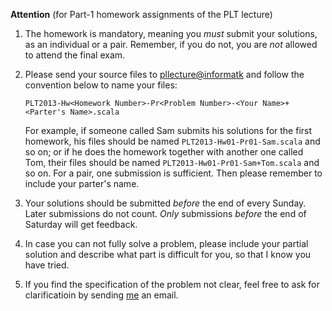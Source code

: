 **Attention** (for Part-1 homework assignments of the PLT lecture)

1. The homework is mandatory, meaning you _must_ submit your solutions, as an
   individual or a pair.  Remember, if you do not, you are _not_ allowed to
   attend the final exam.

2. Please send your source files to
   <a href="mailto:pllecture@informatik.uni-marburg.de">pllecture@informatk</a>
   and follow the convention below to name your files:

    ```
    PLT2013-Hw<Homework Number>-Pr<Problem Number>-<Your Name>+<Parter's Name>.scala
    ```

    For example, if someone called Sam submits his solutions for the first
    homework, his files should be named `PLT2013-Hw01-Pr01-Sam.scala` and so
    on; or if he does the homework together with another one called Tom, their
    files should be named `PLT2013-Hw01-Pr01-Sam+Tom.scala` and so on.  For a
    pair, one submission is sufficient.  Then please remember to include your
    parter's name.

3. Your solutions should be submitted _before_ the end of every Sunday.  Later
   submissions do not count.  _Only_ submissions _before_ the end of Saturday
   will get feedback. 

4. In case you can not fully solve a problem, please include your partial
   solution and describe what part is difficult for you, so that I know you
   have tried.

5. If you find the specification of the problem not clear, feel free to ask for
   clarificatioin by sending
   <a href="mailto:day@informatik.uni-marbug.de">me</a> an email.

